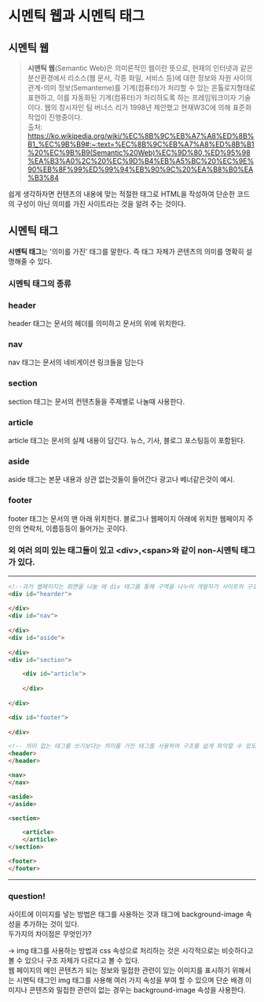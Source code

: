 # 시멘틱 웹과 시멘틱 태그

## 시멘틱 웹
>**시맨틱 웹**(Semantic Web)은 의미론적인 웹이란 뜻으로, 현재의 인터넷과 같은 분산환경에서 
리소스(웹 문서, 각종 화일, 서비스 등)에 대한 정보와 자원 사이의 관계-의미 정보(Semanteme)를 
기계(컴퓨터)가 처리할 수 있는 온톨로지형태로 표현하고, 
이를 자동화된 기계(컴퓨터)가 처리하도록 하는 프레임워크이자 기술이다. 
웹의 창시자인 팀 버너스 리가 1998년 제안했고 현재W3C에 의해 표준화 작업이 진행중이다.<br>
출처: https://ko.wikipedia.org/wiki/%EC%8B%9C%EB%A7%A8%ED%8B%B1_%EC%9B%B9#:~:text=%EC%8B%9C%EB%A7%A8%ED%8B%B1%20%EC%9B%B9(Semantic%20Web)%EC%9D%80,%ED%95%98%EA%B3%A0%2C%20%EC%9D%B4%EB%A5%BC%20%EC%9E%90%EB%8F%99%ED%99%94%EB%90%9C%20%EA%B8%B0%EA%B3%84


쉽게 생각하자면 컨텐츠의 내용에 맞는 적절한 태그로 HTML을 작성하여 단순한 코드의 구성이 아닌 의미를 가진 사이트라는 것을 알려 주는 것이다.

## 시멘틱 태그
**시멘틱 태그**는 '의미를 가진' 태그를 말한다. 즉 태그 자체가 콘텐츠의 의미를 명확히 설명해줄 수 있다.

### 시멘틱 태그의 종류
### header
header 태그는 문서의 헤더를 의미하고 문서의 위에 위치한다.

### nav
nav 태그는 문서의 네비게이션 링크들을 담는다

### section
section 태그는 문서의 컨텐츠들을 주제별로 나눌때 사용한다.

### article
article 태그는 문서의 실제 내용이 담긴다.
뉴스, 기사, 블로그 포스팅등이 포함된다.

### aside
aside 태그는 본문 내용과 상관 없는것들이 들어간다
광고나 베너같은것이 예시.

### footer
footer 태그는 문서의 맨 아래 위치한다.
블로그나 웹페이지 아래에 위치한 웹페이지 주인의 연락처, 이름등등이 들어가는 곳이다.

### 외 여러 의미 있는 태그들이 있고 \<div>,\<span>와 같이 non-시멘틱 태그가 있다.
---

```html
<!--과거 웹페이지는 화면을 나눌 때 div 태그를 통해 구역을 나누어 개발자가 사이트의 구조를 한눈에 파악하기 어려운 구조이고 검색엔진이 사이트를 정확하게 파악하지 못해 검색 결과의 정확도도 떨어졌다.-->
<div id="hearder">
  
</div>
<div id="nav">
  
</div>
<div id="aside">
  
</div>
<div id="section">

    <div id="article">
  
    </div>
  
</div>

<div id="footer">
  
</div>
```

```html
<!-- 의미 없는 태그를 쓰기보다는 의미를 가진 태그를 사용하여 구조를 쉽게 파악할 수 있도록 도와준다.-->
<header>
</header>

<nav>
</nav>

<aside>
</aside>

<section>

    <article>
    </article>
</section>

<footer>
</footer>


```

---

### question!
사이트에 이미지를 넣는 방법은 태그를 사용하는 것과 태그에 background-image 속성을 추가하는 것이 있다.<br>
두가지의 차이점은 무엇인가?

-> img 태그를 사용하는 방법과 css 속성으로 처리하는 것은 시각적으로는 비슷하다고 볼 수 있으나 구조 자체가 다르다고 볼 수 있다.<br>
웹 페이지의 메인 콘텐츠가 되는 정보와 밀접한 관련이 있는 이미지를 표시하기 위해서는 시멘틱 태그인 img 태그를 사용해 여러 가지 속성을 부여 할 수 있으며 단순 배경 이미지나 콘텐츠와 밀접한 관련이 없는 경우는 background-image 속성을 사용한다.